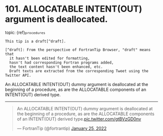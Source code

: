 # <span class='text-muted'>101.</span> ALLOCATABLE INTENT(OUT) argument is deallocated.

<span style='font-size: small;' class='text-muted'>topic: {ref}`procedures`</span>

```{note}
This tip is a draft[^draft].

[^draft]: From the perspective of FortranTip Browser, "draft" means that
  it hasn't been edited for formatting,
  hasn't had corresponding Fortran programs added,
  the text content hasn't been enhanced, etc.
  Draft texts are extracted from the corresponding Tweet using the Twitter API.
```

An ALLOCATABLE INTENT(OUT) dummy argument is deallocated at the beginning of a procedure, as are the ALLOCATABLE components of an INTENT(OUT) derived type.


---

<blockquote class="twitter-tweet"><p lang="en" dir="ltr">An ALLOCATABLE INTENT(OUT) dummy argument is deallocated at the beginning of a procedure, as are the ALLOCATABLE components of an INTENT(OUT) derived type.<a href="https://t.co/gtBVzGD0nv">pic.twitter.com/gtBVzGD0nv</a></p>&mdash; FortranTip (@fortrantip) <a href="https://twitter.com/fortrantip/status/1485957543990018053?ref_src=twsrc%5Etfw">January 25, 2022</a></blockquote><script async src="https://platform.twitter.com/widgets.js" charset="utf-8"></script>